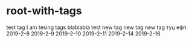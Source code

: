 # root-with-tags
test tag
I am tesing tags
blablabla
test new tag
new tag
new tag
туц ефп
2019-2-8
2019-2-9
2019-2-10
2019-2-11
2019-2-14
2019-2-16
